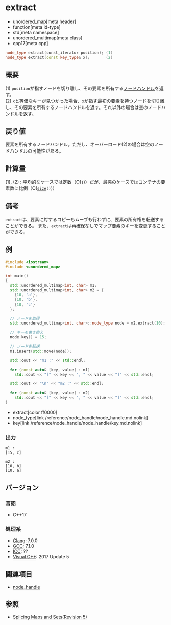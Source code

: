 # extract
* unordered_map[meta header]
* function[meta id-type]
* std[meta namespace]
* unordered_multimap[meta class]
* cpp17[meta cpp]

```cpp
node_type extract(const_iterator position); (1)
node_type extract(const key_type& x);       (2)
```

## 概要
(1) `position`が指すノードを切り離し、その要素を所有する[ノードハンドル](/reference/node_handle/node_handle.md)を返す。  
(2) `x`と等価なキーが見つかった場合、`x`が指す最初の要素を持つノードを切り離し、その要素を所有するノードハンドルを返す。それ以外の場合は空のノードハンドルを返す。 


## 戻り値
要素を所有するノードハンドル。ただし、オーバーロード(2)の場合は空のノードハンドルの可能性がある。


## 計算量
(1), (2) : 平均的なケースでは定数（O(`1`)）だが、最悪のケースではコンテナの要素数に比例（O([`size`](size.md)`()`)）


## 備考
`extract`は、要素に対するコピーもムーブも行わずに、要素の所有権を転送することができる。
また、`extract`は再確保なしでマップ要素のキーを変更することができる。 


## 例
```cpp example
#include <iostream>
#include <unordered_map>

int main()
{
  std::unordered_multimap<int, char> m1;
  std::unordered_multimap<int, char> m2 = {
    {10, 'a'},
    {10, 'b'},
    {10, 'c'}
  };

  // ノードを取得
  std::unordered_multimap<int, char>::node_type node = m2.extract(10);

  // キーを書き換え
  node.key() = 15;

  // ノードを転送
  m1.insert(std::move(node));

  std::cout << "m1 :" << std::endl;

  for (const auto& [key, value] : m1)
    std::cout << "[" << key << ", " << value << "]" << std::endl;

  std::cout << "\n" << "m2 :" << std::endl;

  for (const auto& [key, value] : m2)
    std::cout << "[" << key << ", " << value << "]" << std::endl;
}
```
* extract[color ff0000]
* node_type[link /reference/node_handle/node_handle.md.nolink]
* key[link /reference/node_handle/node_handle/key.md.nolink]


### 出力
```
m1 :
[15, c]

m2 :
[10, b]
[10, a]
```

## バージョン
### 言語
- C++17


### 処理系
- [Clang](/implementation.md#clang): 7.0.0
- [GCC](/implementation.md#gcc): 7.1.0
- [ICC](/implementation.md#icc): ??
- [Visual C++](/implementation.md#visual_cpp): 2017 Update 5


## 関連項目
- [node_handle](/reference/node_handle/node_handle.md)


## 参照
- [Splicing Maps and Sets(Revision 5)](http://www.open-std.org/jtc1/sc22/wg21/docs/papers/2016/p0083r3.pdf)

